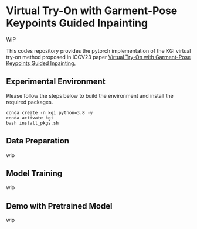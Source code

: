 # Virtual Try-On with Garment-Pose Keypoints Guided Inpainting

WIP

This codes repository provides the pytorch implementation of the KGI virtual try-on method proposed in ICCV23 paper [Virtual Try-On with Garment-Pose Keypoints Guided Inpainting.](https://openaccess.thecvf.com/content/ICCV2023/papers/Li_Virtual_Try-On_with_Pose-Garment_Keypoints_Guided_Inpainting_ICCV_2023_paper.pdf)

## Experimental Environment 
Please follow the steps below to build the environment and install the required packages.
```
conda create -n kgi python=3.8 -y
conda activate kgi
bash install_pkgs.sh
```

## Data Preparation
wip
## Model Training
wip
## Demo with Pretrained Model
wip
